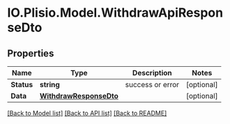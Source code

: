 # IO.Plisio.Model.WithdrawApiResponseDto
## Properties

Name | Type | Description | Notes
------------ | ------------- | ------------- | -------------
**Status** | **string** | success or error | [optional] 
**Data** | [**WithdrawResponseDto**](WithdrawResponseDto.md) |  | [optional] 

[[Back to Model list]](../README.md#documentation-for-models) [[Back to API list]](../README.md#documentation-for-api-endpoints) [[Back to README]](../README.md)

